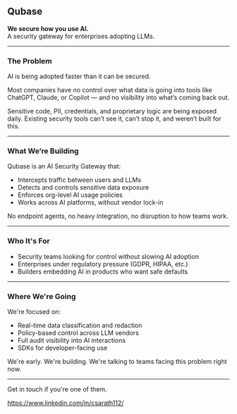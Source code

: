 ## Qubase

**We secure how you use AI.**  
A security gateway for enterprises adopting LLMs.

---

### The Problem

AI is being adopted faster than it can be secured.

Most companies have no control over what data is going into tools like ChatGPT, Claude, or Copilot — and no visibility into what’s coming back out.

Sensitive code, PII, credentials, and proprietary logic are being exposed daily. Existing security tools can’t see it, can’t stop it, and weren’t built for this.

---

### What We’re Building

Qubase is an AI Security Gateway that:

- Intercepts traffic between users and LLMs
- Detects and controls sensitive data exposure
- Enforces org-level AI usage policies
- Works across AI platforms, without vendor lock-in

No endpoint agents, no heavy integration, no disruption to how teams work.

---

### Who It's For

- Security teams looking for control without slowing AI adoption  
- Enterprises under regulatory pressure (GDPR, HIPAA, etc.)  
- Builders embedding AI in products who want safe defaults  

---

### Where We're Going

We're focused on:

- Real-time data classification and redaction  
- Policy-based control across LLM vendors  
- Full audit visibility into AI interactions  
- SDKs for developer-facing use  

We're early. We're building. We're talking to teams facing this problem right now.

---

Get in touch if you're one of them.

https://www.linkedin.com/in/csarath112/
